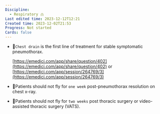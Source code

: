```yaml
---
Discipline:
  - Respiratory 🫁
Last edited time: 2023-12-12T12:21
Created time: 2023-12-02T21:53
Progress: Not started
Cards: false
---
```

- 🍒`Chest drain` is the first line of treatment for stable symptomatic pneumothorax.
    
    [https://emedici.com/app/share/question/402](https://emedici.com/app/share/question/402) or [https://emedici.com/app/session/264769/3](https://emedici.com/app/session/264769/3)
    
- 🍒Patients should not fly for `one week` post-pneumothorax resolution on chest x-ray.
- 🍒Patients should not fly for `two weeks` post thoracic surgery or video-assisted thoracic surgery (VATS).